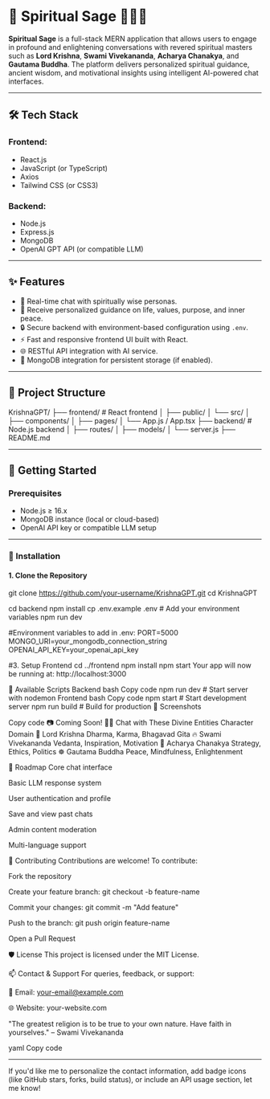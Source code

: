 # 🌿 Spiritual Sage 🧘‍♂️✨

**Spiritual Sage** is a full-stack MERN application that allows users to engage in profound and enlightening conversations with revered spiritual masters such as **Lord Krishna**, **Swami Vivekananda**, **Acharya Chanakya**, and **Gautama Buddha**. The platform delivers personalized spiritual guidance, ancient wisdom, and motivational insights using intelligent AI-powered chat interfaces.

---

## 🛠️ Tech Stack

### Frontend:
- React.js
- JavaScript (or TypeScript)
- Axios
- Tailwind CSS (or CSS3)

### Backend:
- Node.js
- Express.js
- MongoDB
- OpenAI GPT API (or compatible LLM)

---

## ✨ Features

- 💬 Real-time chat with spiritually wise personas.
- 🧘 Receive personalized guidance on life, values, purpose, and inner peace.
- 🔒 Secure backend with environment-based configuration using `.env`.
- ⚡ Fast and responsive frontend UI built with React.
- 🌐 RESTful API integration with AI service.
- 💾 MongoDB integration for persistent storage (if enabled).

---

## 📁 Project Structure
KrishnaGPT/
├── frontend/ # React frontend
│ ├── public/
│ └── src/
│ ├── components/
│ ├── pages/
│ └── App.js / App.tsx
├── backend/ # Node.js backend
│ ├── routes/
│ ├── models/
│ └── server.js
├── README.md


---

## 🚀 Getting Started

### Prerequisites

- Node.js ≥ 16.x
- MongoDB instance (local or cloud-based)
- OpenAI API key or compatible LLM setup

---

### 🔧 Installation

#### 1. Clone the Repository

git clone https://github.com/your-username/KrishnaGPT.git
cd KrishnaGPT



cd backend
npm install
cp .env.example .env  # Add your environment variables
npm run dev

#Environment variables to add in .env:
PORT=5000
MONGO_URI=your_mongodb_connection_string
OPENAI_API_KEY=your_openai_api_key


#3. Setup Frontend
cd ../frontend
npm install
npm start
Your app will now be running at: http://localhost:3000

🔄 Available Scripts
Backend
bash
Copy code
npm run dev   # Start server with nodemon
Frontend
bash
Copy code
npm start     # Start development server
npm run build # Build for production
📸 Screenshots
<!-- Add your own screenshots here -->
Copy code
📷 Coming Soon!
🧘‍♀️ Chat with These Divine Entities
Character	Domain
🦚 Lord Krishna	Dharma, Karma, Bhagavad Gita
🔥 Swami Vivekananda	Vedanta, Inspiration, Motivation
🧠 Acharya Chanakya	Strategy, Ethics, Politics
☸️ Gautama Buddha	Peace, Mindfulness, Enlightenment

📌 Roadmap
 Core chat interface

 Basic LLM response system

 User authentication and profile

 Save and view past chats

 Admin content moderation

 Multi-language support

🤝 Contributing
Contributions are welcome! To contribute:

Fork the repository

Create your feature branch: git checkout -b feature-name

Commit your changes: git commit -m "Add feature"

Push to the branch: git push origin feature-name

Open a Pull Request

🛡 License
This project is licensed under the MIT License.

📫 Contact & Support
For queries, feedback, or support:

📧 Email: your-email@example.com

🌐 Website: your-website.com

"The greatest religion is to be true to your own nature. Have faith in yourselves." – Swami Vivekananda

yaml
Copy code

---

If you'd like me to personalize the contact information, add badge icons (like GitHub stars, forks, build status), or include an API usage section, let me know!







